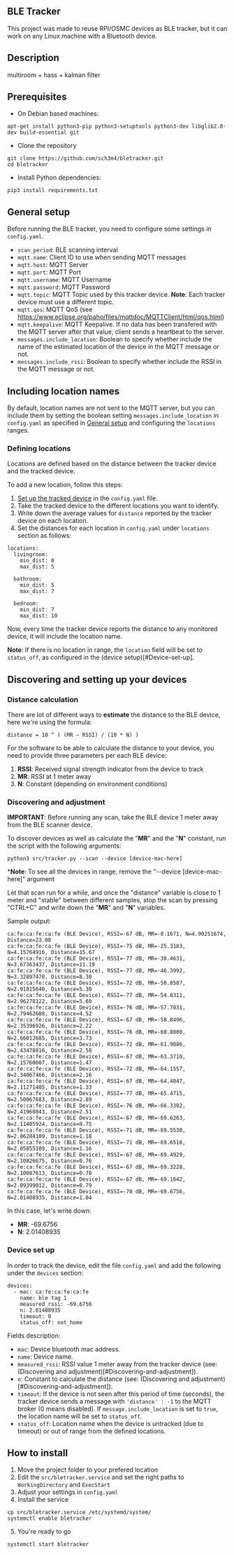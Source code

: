 ## BLE Tracker

This project was made to reuse RPI/OSMC devices as BLE tracker, but it can work on any Linux machine with a Bluetooth device.

## Description

multiroom + hass + kalman filter

## Prerequisites
- On Debian based machines:
```
apt-get install python3-pip python3-setuptools python3-dev libglib2.0-dev build-essential git
```

- Clone the repository
```
git clone https://github.com/sch3m4/bletracker.git
cd bletracker
```

- Install Python dependencies:
```
pip3 install requirements.txt
```

## General setup
Before running the BLE tracker, you need to configure some settings in `config.yaml`.

 - `scan_period`: BLE scanning interval
 - `mqtt.name`: Client ID to use when sending MQTT messages
 - `mqtt.host`: MQTT Server
 - `mqtt.port`: MQTT Port
 - `mqtt.username`: MQTT Username
 - `mqtt.password`: MQTT Password
 - `mqtt.topic`: MQTT Topic used by this tracker device. **Note**: Each tracker device must use a different topic.
 - `mqtt.qos`: MQTT QoS (see https://www.eclipse.org/paho/files/mqttdoc/MQTTClient/html/qos.html)
 - `mqtt.keepalive`: MQTT Keepalive. If no data has been transfered with the MQTT server after that value, client sends a heartbeat to the server.
 - `messages.include_location`: Boolean to specify whether include the name of the estimated location of the device in the MQTT message or not.
 - `messages.include_rssi`: Boolean to specify whether include the RSSI in the MQTT message or not.
 
## Including location names

By default, location names are not sent to the MQTT server, but you can include them by setting the boolean setting `messages.include_location` in `config.yaml` as specified in [General setup](#General-setup) and configuring the `locations` ranges.

### Defining locations

Locations are defined based on the distance between the tracker device and the tracked device.

To add a new location, follow this steps:
1. [Set up the tracked device](#Discovering-and-setting-up-your-devices)  in the `config.yaml` file.
2. Take the tracked device to the different locations you want to identify.
3. Write down the average values for `distance` reported by the tracker device on each location.
4. Set the distances for each location in `config.yaml` under `locations` section as follows:
```
locations:
  livingroom:
    min_dist: 0
    max_dist: 5

  bathroom:
    min_dist: 5
    max_dist: 7

  bedroom:
    min_dist: 7
    max_dist: 10
```

Now, every time the tracker device reports the distance to any monitored device, it will include the location name.

**Note**: If there is no location in range, the `location` field will be set to `status_off`, as configured in the (device setup)[#Device-set-up].

## Discovering and setting up your devices
### Distance calculation
There are lot of different ways to **estimate** the distance to the BLE device, here we're using the formula:

```
distance = 10 ^ ( (MR — RSSI) / (10 * N) )
```

For the software to be able to calculate the distance to your device, you need to provide three parameters per each BLE device:
1. **RSSI**: Received signal strength indicator from the device to track
2. **MR**: RSSI at 1 meter away
2. **N**: Constant (depending on environment conditions)

### Discovering and adjustment

**IMPORTANT**: Before running any scan, take the BLE device 1 meter away from the BLE scanner device.

To discover devices as well as calculate the "**MR**" and the "**N**" constant, run the script with the following arguments:

```
python3 src/tracker.py --scan --device [device-mac-here]
```

***Note**: To see all the devices in range, remove the "--device [device-mac-here]" argument

Let that scan run for a while, and once the "distance" variable is close to 1 meter and "stable" between different samples, stop the scan by pressing "CTRL+C" and write down the "**MR**" and "**N**" variables.

Sample output:
```
ca:fe:ca:fe:ca:fe (BLE Device), RSSI=-67 dB, MR=-0.1671, N=4.90251674, Distance=23.08
ca:fe:ca:fe:ca:fe (BLE Device), RSSI=-75 dB, MR=-25.3183, N=4.15764916, Distance=15.67
ca:fe:ca:fe:ca:fe (BLE Device), RSSI=-77 dB, MR=-38.4631, N=3.67363437, Distance=11.19
ca:fe:ca:fe:ca:fe (BLE Device), RSSI=-77 dB, MR=-46.3992, N=3.32897478, Distance=8.30
ca:fe:ca:fe:ca:fe (BLE Device), RSSI=-72 dB, MR=-50.8587, N=2.91815640, Distance=5.30
ca:fe:ca:fe:ca:fe (BLE Device), RSSI=-77 dB, MR=-54.8311, N=2.96278122, Distance=5.60
ca:fe:ca:fe:ca:fe (BLE Device), RSSI=-76 dB, MR=-57.7031, N=2.79462608, Distance=4.52
ca:fe:ca:fe:ca:fe (BLE Device), RSSI=-67 dB, MR=-58.8496, N=2.35396926, Distance=2.22
ca:fe:ca:fe:ca:fe (BLE Device), RSSI=-76 dB, MR=-60.8000, N=2.66012685, Distance=3.73
ca:fe:ca:fe:ca:fe (BLE Device), RSSI=-72 dB, MR=-61.9886, N=2.43478816, Distance=2.58
ca:fe:ca:fe:ca:fe (BLE Device), RSSI=-67 dB, MR=-63.3710, N=2.15760607, Distance=1.47
ca:fe:ca:fe:ca:fe (BLE Device), RSSI=-72 dB, MR=-64.1557, N=2.34067466, Distance=2.16
ca:fe:ca:fe:ca:fe (BLE Device), RSSI=-67 dB, MR=-64.4047, N=2.11271405, Distance=1.33
ca:fe:ca:fe:ca:fe (BLE Device), RSSI=-77 dB, MR=-65.4715, N=2.50067683, Distance=2.89
ca:fe:ca:fe:ca:fe (BLE Device), RSSI=-76 dB, MR=-66.3382, N=2.41960843, Distance=2.51
ca:fe:ca:fe:ca:fe (BLE Device), RSSI=-67 dB, MR=-69.6263, N=2.11405924, Distance=0.75
ca:fe:ca:fe:ca:fe (BLE Device), RSSI=-71 dB, MR=-69.5530, N=2.06284109, Distance=1.18
ca:fe:ca:fe:ca:fe (BLE Device), RSSI=-71 dB, MR=-69.6518, N=2.05855109, Distance=1.16
ca:fe:ca:fe:ca:fe (BLE Device), RSSI=-67 dB, MR=-69.4929, N=2.10826675, Distance=0.76
ca:fe:ca:fe:ca:fe (BLE Device), RSSI=-67 dB, MR=-69.3228, N=2.10087613, Distance=0.78
ca:fe:ca:fe:ca:fe (BLE Device), RSSI=-67 dB, MR=-69.1642, N=2.09399012, Distance=0.79
ca:fe:ca:fe:ca:fe (BLE Device), RSSI=-70 dB, MR=-69.6756, N=2.01408935, Distance=1.04
```

In this case, let's write down:
 - **MR**: -69.6756
 - **N**: 2.01408935


### Device set up

In order to track the device, edit the file `config.yaml` and add the following under the `devices` section:

```
devices:
  - mac: ca:fe:ca:fe:ca:fe
    name: ble tag 1
    measured_rssi: -69.6756
    n: 2.01408935
    timeout: 0
    status_off: not_home
```

Fields description:
- `mac`: Device bluetooth mac address.
- `name`: Device name.
- `measured_rssi`: RSSI value 1 meter away from the tracker device (see: (Discovering and adjustment)[#Discovering-and-adjustment]).
- `n`: Constant to calculate the distance (see: (Discovering and adjustment)[#Discovering-and-adjustment]).
- `timeout`: If the device is not seen after this period of time (seconds), the tracker device sends a message with `'distance' : -1` to the MQTT broker (0 means disabled). If `message.include_location` is set to `true`, the location name  will be set to `status_off`.
- `status_off`: Location name when the device is untracked (due to timeout) or out of range from the defined locations.


## How to install
1. Move the project folder to your prefered location
2. Edit the `src/bletracker.service` and set the right paths to `WorkingDirectory` and `ExecStart`
3. Adjust your settings in `config.yaml`
4. Install the service
```
cp src/bletracker.service /etc/systemd/system/
systemctl enable bletracker
```
5. You're ready to go
```
systemctl start bletracker
```
